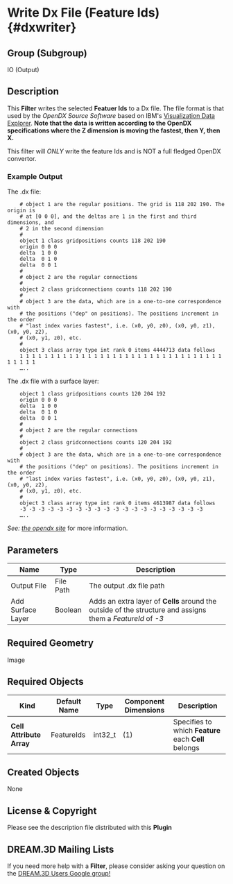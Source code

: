Write Dx File (Feature Ids) {#dxwriter}
=============

## Group (Subgroup) ##

IO (Output)

## Description ##

This **Filter** writes the selected **Featuer Ids** to a Dx file. The file format is that used by the _OpenDX Source Software_ based on IBM's [Visualization Data Explorer](http://www.opendx.org). **Note that the data is written according to the OpenDX specifications where the Z dimension is moving the fastest, then Y, then X.**

This filter will _ONLY_ write the feature Ids and is NOT a full fledged OpenDX convertor.

### Example Output ###

The .dx file:
```
    # object 1 are the regular positions. The grid is 118 202 190. The origin is
    # at [0 0 0], and the deltas are 1 in the first and third dimensions, and
    # 2 in the second dimension
    #
	object 1 class gridpositions counts 118 202 190
	origin 0 0 0
	delta  1 0 0
	delta  0 1 0
	delta  0 0 1
    #
    # object 2 are the regular connections
    #
	object 2 class gridconnections counts 118 202 190
    #
    # object 3 are the data, which are in a one-to-one correspondence with
    # the positions ("dep" on positions). The positions increment in the order
    # "last index varies fastest", i.e. (x0, y0, z0), (x0, y0, z1), (x0, y0, z2),
    # (x0, y1, z0), etc.
    #
	object 3 class array type int rank 0 items 4444713 data follows
	1 1 1 1 1 1 1 1 1 1 1 1 1 1 1 1 1 1 1 1 1 1 1 1 1 1 1 1 1 1 1 1 1 1 1 1 1 1
	…..
```
The .dx file with a surface layer:
```
	object 1 class gridpositions counts 120 204 192
	origin 0 0 0
	delta  1 0 0
	delta  0 1 0
	delta  0 0 1
    #
    # object 2 are the regular connections
    #
	object 2 class gridconnections counts 120 204 192
    #
    # object 3 are the data, which are in a one-to-one correspondence with
    # the positions ("dep" on positions). The positions increment in the order
    # "last index varies fastest", i.e. (x0, y0, z0), (x0, y0, z1), (x0, y0, z2),
    # (x0, y1, z0), etc.
    #
	object 3 class array type int rank 0 items 4613987 data follows
	-3 -3 -3 -3 -3 -3 -3 -3 -3 -3 -3 -3 -3 -3 -3 -3 -3 -3 -3 -3
	…..
```
_See: [the opendx site](http://www.opendx.org)_ for more information.

## Parameters ##

| Name | Type | Description |
|------|------|------|
| Output File | File Path | The output .dx file path |
| Add Surface Layer | Boolean | Adds an extra layer of **Cells** around the outside of the structure and assigns them a *FeatureId* of *-3* |

## Required Geometry ##

Image

## Required Objects ##

| Kind | Default Name | Type | Component Dimensions | Description |
|------|--------------|------|----------------------|-------------|
| **Cell Attribute Array** | FeatureIds | int32_t | (1) | Specifies to which **Feature** each **Cell** belongs |

## Created Objects ##

None

## License & Copyright ##

Please see the description file distributed with this **Plugin**

## DREAM.3D Mailing Lists ##

If you need more help with a **Filter**, please consider asking your question on the [DREAM.3D Users Google group!](https://groups.google.com/forum/?hl=en#!forum/dream3d-users)


